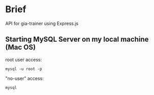 # Brief

API for gia-trainer using Express.js

## Starting MySQL Server on my local machine (Mac OS)

root user access:

```
mysql -u root -p
```

"no-user" access:

```
mysql
```

